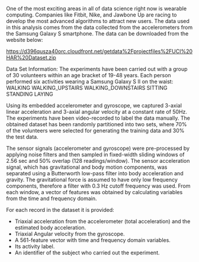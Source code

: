 One of the most exciting areas in all of data science right now is wearable computing. Companies like Fitbit, Nike, and Jawbone Up are racing to develop the most advanced algorithms to attract new users. The data used in this analysis comes from the data collected from the accelerometers from the Samsung Galaxy S smartphone.  The data can be downloaded from the website below:

https://d396qusza40orc.cloudfront.net/getdata%2Fprojectfiles%2FUCI%20HAR%20Dataset.zip 

Data Set Information:
The experiments have been carried out with a group of 30 volunteers within an age bracket of 19-48 years. Each person performed six activities wearing a Samsung Galaxy S II on the waist: 
	WALKING 
	WALKING_UPSTAIRS 
	WALKING_DOWNSTAIRS 
	SITTING 
	STANDING 
	LAYING

Using its embedded accelerometer and gyroscope, we captured 3-axial linear acceleration and 3-axial angular velocity at a constant rate of 50Hz. The experiments have been video-recorded to label the data manually. The obtained dataset has been randomly partitioned into two sets, where 70% of the volunteers were selected for generating the training data and 30% the test data. 

The sensor signals (accelerometer and gyroscope) were pre-processed by applying noise filters and then sampled in fixed-width sliding windows of 2.56 sec and 50% overlap (128 readings/window). The sensor acceleration signal, which has gravitational and body motion components, was separated using a Butterworth low-pass filter into body acceleration and gravity. The gravitational force is assumed to have only low frequency components, therefore a filter with 0.3 Hz cutoff frequency was used. From each window, a vector of features was obtained by calculating variables from the time and frequency domain.

For each record in the dataset it is provided: 
- Triaxial acceleration from the accelerometer (total acceleration) and the estimated body acceleration. 
- Triaxial Angular velocity from the gyroscope. 
- A 561-feature vector with time and frequency domain variables. 
- Its activity label. 
- An identifier of the subject who carried out the experiment. 



